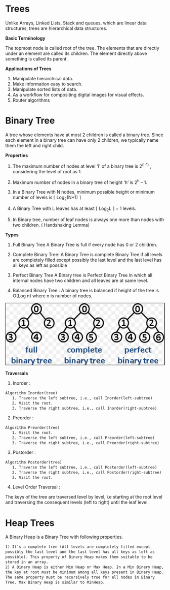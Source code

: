 # Trees
  
 Unlike Arrays, Linked Lists, Stack and queues, which are linear data structures, trees are hierarchical data structures.  
   
 **Basic Terminology**
   
The topmost node is called root of the tree. The elements that are directly under an element are called its children. The element directly above something is called its parent.  

**Applications of Trees**
  
1. Manipulate hierarchical data.  
2. Make information easy to search.  
3. Manipulate sorted lists of data.  
4. As a workflow for compositing digital images for visual effects.  
5. Router algorithms  
  
# Binary Tree
  
A tree whose elements have at most 2 children is called a binary tree. Since each element in a binary tree can have only 2 children, we typically name them the left and right child.   
  
**Properties**
  
1) The maximum number of nodes at level 'l' of a binary tree is 2<sup>(l-1)</sup> , considering the level of root as 1.  
  
2) Maximum number of nodes in a binary tree of height ‘h’ is 2<sup>h</sup> – 1.  
  
3) In a Binary Tree with N nodes, minimum possible height or minimum number of levels is  ⌈ Log<sub>2</sub>(N+1) ⌉  
  
4) A Binary Tree with L leaves has at least   ⌈ Log<sub>2</sub>L ⌉ + 1   levels.  
  
5) In Binary tree, number of leaf nodes is always one more than nodes with two children. ( Handshaking Lemma)  
  
**Types**
  
1) Full Binary Tree A Binary Tree is full if every node has 0 or 2 children.  
  
2) Complete Binary Tree: A Binary Tree is complete Binary Tree if all levels are completely filled except possibly the last level and the last level has all keys as left as possible  
  
3) Perfect Binary Tree A Binary tree is Perfect Binary Tree in which all internal nodes have two children and all leaves are at same level.  
    
4) Balanced Binary Tree : A binary tree is balanced if height of the tree is O(Log n) where n is number of nodes.   
  

![Full and complete trees](full.png) 
  
**Traversals** 
  
1) Inorder : 
  
``` 
Algorithm Inorder(tree)
   1. Traverse the left subtree, i.e., call Inorder(left-subtree)
   2. Visit the root.
   3. Traverse the right subtree, i.e., call Inorder(right-subtree)
```
  
2) Preorder :
  
``` 
Algorithm Preorder(tree)
   1. Visit the root.
   2. Traverse the left subtree, i.e., call Preorder(left-subtree)
   3. Traverse the right subtree, i.e., call Preorder(right-subtree)
```
  
3) Postorder :
  
```
Algorithm Postorder(tree)
   1. Traverse the left subtree, i.e., call Postorder(left-subtree)
   2. Traverse the right subtree, i.e., call Postorder(right-subtree)
   3. Visit the root.
```
  
4) Level Order Traversal :
  
The keys of the tree are traversed level by level, i.e starting at the root level and traversing the consequent levels (left to right) until the leaf level.
  
# Heap Trees
  
A Binary Heap is a Binary Tree with following properties.  
```  
1) It’s a complete tree (All levels are completely filled except possibly the last level and the last level has all keys as left as possible). This property of Binary Heap makes them suitable to be stored in an array.  
2) A Binary Heap is either Min Heap or Max Heap. In a Min Binary Heap, the key at root must be minimum among all keys present in Binary Heap. The same property must be recursively true for all nodes in Binary Tree. Max Binary Heap is similar to MinHeap.
```  


  
